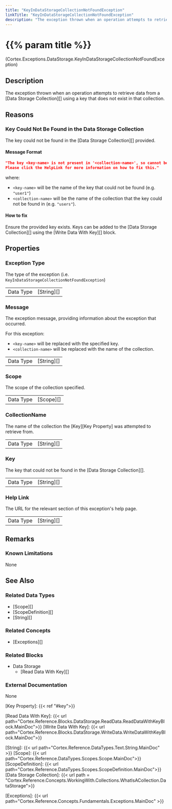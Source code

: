 ```yaml
---
title: "KeyInDataStorageCollectionNotFoundException"
linkTitle: "KeyInDataStorageCollectionNotFoundException"
description: "The exception thrown when an operation attempts to retrieve data from a data storage collection using a key that does not exist in that collection."
---
```


# {{% param title %}}

<p class="namespace">(Cortex.Exceptions.DataStorage.KeyInDataStorageCollectionNotFoundException)</p>

## Description

The exception thrown when an operation attempts to retrieve data from a [Data Storage Collection][] using a key that does not exist in that collection.

## Reasons

### Key Could Not Be Found in the Data Storage Collection

The key could not be found in the [Data Storage Collection][] provided.

#### Message Format

```json
"The key <key-name> is not present in '<collection-name>', so cannot be retrieved.
Please click the HelpLink for more information on how to fix this."
```

where:

- `<key-name>` will be the name of the key that could not be found (e.g. `"user1"`)
- `<collection-name>` will be the name of the collection that the key could not be found in (e.g. `"users"`).

#### How to fix

Ensure the provided key exists. Keys can be added to the [Data Storage Collection][] using the [Write Data With Key][] block.

## Properties

### Exception Type

The type of the exception (i.e. `KeyInDataStorageCollectionNotFoundException`)

| | |
|-----------|------------|
| Data Type | [String][] |

### Message

The exception message, providing information about the exception that occurred.

For this exception:

- `<key-name>` will be replaced with the specified key.
- `<collection-name>` will be replaced with the name of the collection.

| | |
|-----------|------------|
| Data Type | [String][] |

### Scope
 
The scope of the collection specified.

| | |
|-----------|---------------------------|
| Data Type | [Scope][] |

### CollectionName

The name of the collection the [Key][Key Property] was attempted to retrieve from.

| | |
|-----------|---------------------------|
| Data Type | [String][] |

### Key

The key that could not be found in the [Data Storage Collection][].

| | |
|-----------|---------------------------|
| Data Type | [String][] |

### Help Link

The URL for the relevant section of this exception's help page.

| | |
|-----------|------------|
| Data Type | [String][] |

## Remarks

### Known Limitations

None

## See Also

### Related Data Types

* [Scope][]
* [ScopeDefinition][]
* [String][]

### Related Concepts

* [Exceptions][]

### Related Blocks

- Data Storage
    - [Read Data With Key][]

### External Documentation

None

[Key Property]: {{< ref "#key">}}

[Read Data With Key]: {{< url path="Cortex.Reference.Blocks.DataStorage.ReadData.ReadDataWithKeyBlock.MainDoc">}}
[Write Data With Key]: {{< url path="Cortex.Reference.Blocks.DataStorage.WriteData.WriteDataWithKeyBlock.MainDoc">}}

[String]: {{< url path="Cortex.Reference.DataTypes.Text.String.MainDoc" >}}
[Scope]: {{< url path="Cortex.Reference.DataTypes.Scopes.Scope.MainDoc">}}
[ScopeDefinition]: {{< url path="Cortex.Reference.DataTypes.Scopes.ScopeDefinition.MainDoc">}}
[Data Storage Collection]: {{< url path = "Cortex.Reference.Concepts.WorkingWith.Collections.WhatIsACollection.DataStorage">}}

[Exceptions]: {{< url path="Cortex.Reference.Concepts.Fundamentals.Exceptions.MainDoc" >}}
